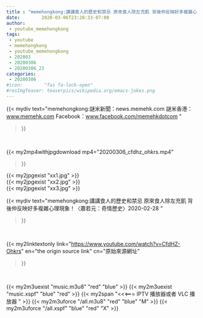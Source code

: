 ```yaml
---
title : "memehongkong:講講食人的歷史和禁忌 原來食人除左充飢 背後仲反映好多複雜心理現象！〈蕭若元：奇情歷史〉2020-02-28 "
date:        2020-03-06T23:28:33-07:00
author:
 - youtube_memehongkong
tags:
 - youtube
 - memehongkong
 - youtube_memehongkong
 - 202003
 - 20200306
 - 20200306_23
categories:
 - 20200306
#icon:        "fas fa-lock-open"
#resImgTeaser: teaserpics/wikipedia.org/emacs-jokes.png
---
```


{{< mydiv text="memehongkong:謎米新聞：news.memehk.com 謎米香港： www.memehk.com Facebook：www.facebook.com/memehkdotcom "
>}}
<br>


{{< my2mp4withjpgdownload mp4="20200306_cfdhz_ohkrs.mp4"
>}}

{{< my2jpgexist "xx1.jpg" >}}<br>
{{< my2jpgexist "xx2.jpg" >}}<br>
{{< my2jpgexist "xx3.jpg" >}}<br>



{{< mydiv text="memehongkong:講講食人的歷史和禁忌 原來食人除左充飢 背後仲反映好多複雜心理現象！〈蕭若元：奇情歷史〉2020-02-28 "
>}}
<br>

{{< my2linktextonly link="https://www.youtube.com/watch?v=CfdHZ-Ohkrs"
en="the origin source link" cn="原始來源網址"
>}}


<br>

{{< my2m3uexist "music.m3u8" "red"  "blue" >}} {{< my2m3uexist "music.xspf" "blue" "red"  >}} {{< my2span "<<<=== IPTV 播放器或者 VLC 播放器 " >}} {{< my2m3uforce "/all.m3u8" "red"  "blue" "M" >}} {{< my2m3uforce "/all.xspf" "blue" "red"  "X" >}} 

